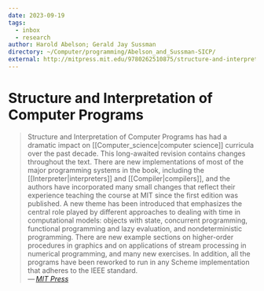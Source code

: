 ```yaml
---
date: 2023-09-19
tags:
  - inbox
  - research
author: Harold Abelson; Gerald Jay Sussman
directory: ~/Computer/programming/Abelson_and_Sussman-SICP/
external: http://mitpress.mit.edu/9780262510875/structure-and-interpretation-of-computer-programs/
---
```


# Structure and Interpretation of Computer Programs

> Structure and Interpretation of Computer Programs has had a dramatic impact on
> [[Computer_science|computer science]] curricula over the past decade. This
> long-awaited revision contains changes throughout the text. There are new
> implementations of most of the major programming systems in the book,
> including the [[Interpreter|interpreters]] and [[Compiler|compilers]], and the
> authors have incorporated many small changes that reflect their experience
> teaching the course at MIT since the first edition was published. A new theme
> has been introduced that emphasizes the central role played by different
> approaches to dealing with time in computational models: objects with state,
> concurrent programming, functional programming and lazy evaluation, and
> nondeterministic programming. There are new example sections on higher-order
> procedures in graphics and on applications of stream processing in numerical
> programming, and many new exercises. In addition, all the programs have been
> reworked to run in any Scheme implementation that adheres to the IEEE
> standard.\
> — <cite>[MIT Press](http://mitpress.mit.edu/9780262510875/structure-and-interpretation-of-computer-programs/)</cite>


